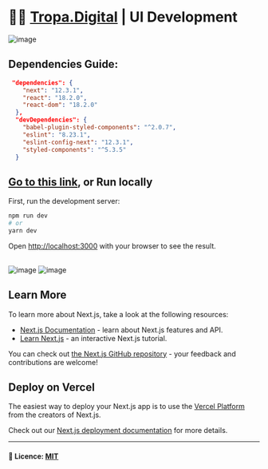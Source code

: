 # 👨‍🚀 <a href="https://tropa.digital">Tropa.Digital</a> | UI Development

![image](https://user-images.githubusercontent.com/88943961/191908100-03deca80-c5e5-4694-8ca3-aff5dde468d9.png)

## Dependencies Guide:
```json
 "dependencies": {
    "next": "12.3.1",
    "react": "18.2.0",
    "react-dom": "18.2.0"
  },
  "devDependencies": {
    "babel-plugin-styled-components": "^2.0.7",
    "eslint": "8.23.1",
    "eslint-config-next": "12.3.1",
    "styled-components": "^5.3.5"
  }
```

## <a href="https://tropa-digital-one.vercel.app/">Go to this link</a>, or Run locally

First, run the development server:

```bash
npm run dev
# or
yarn dev
```

Open [http://localhost:3000](http://localhost:3000) with your browser to see the result. 
<br/><br/>

![image](https://user-images.githubusercontent.com/88943961/191906359-b82dc265-f83f-4f9b-b861-27dcf462b716.png)
![image](https://user-images.githubusercontent.com/88943961/191917237-8ee1c41c-8942-46e3-9ffd-7e97f10573af.png)

## Learn More

To learn more about Next.js, take a look at the following resources:

- [Next.js Documentation](https://nextjs.org/docs) - learn about Next.js features and API.
- [Learn Next.js](https://nextjs.org/learn) - an interactive Next.js tutorial.

You can check out [the Next.js GitHub repository](https://github.com/vercel/next.js/) - your feedback and contributions are welcome!

## Deploy on Vercel

The easiest way to deploy your Next.js app is to use the [Vercel Platform](https://vercel.com/new?utm_medium=default-template&filter=next.js&utm_source=create-next-app&utm_campaign=create-next-app-readme) from the creators of Next.js.

Check out our [Next.js deployment documentation](https://nextjs.org/docs/deployment) for more details.

<hr/>

#### 📜 Licence: <a href="https://github.com/git/git-scm.com/blob/main/MIT-LICENSE.txt">MIT</a>
